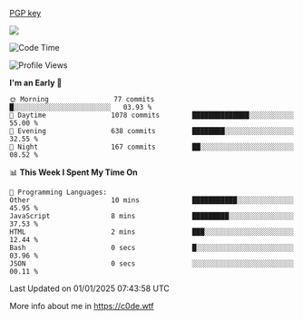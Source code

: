 [PGP key](https://c0de.wtf/urwq.asc)

<a href="https://wakatime.com"><img src="https://wakatime.com/share/@c0dezin/b7f18a7c-ab3a-40b8-8bc7-b1b7bf71f1d6.svg" /></a>

<!--START_SECTION:waka-->
![Code Time](http://img.shields.io/badge/Code%20Time-161%20hrs%2041%20mins-blue)

![Profile Views](http://img.shields.io/badge/Profile%20Views-0-blue)

**I'm an Early 🐤** 

```text
🌞 Morning                77 commits          █░░░░░░░░░░░░░░░░░░░░░░░░   03.93 % 
🌆 Daytime                1078 commits        ██████████████░░░░░░░░░░░   55.00 % 
🌃 Evening                638 commits         ████████░░░░░░░░░░░░░░░░░   32.55 % 
🌙 Night                  167 commits         ██░░░░░░░░░░░░░░░░░░░░░░░   08.52 % 
```


📊 **This Week I Spent My Time On** 

```text
💬 Programming Languages: 
Other                    10 mins             ███████████░░░░░░░░░░░░░░   45.95 % 
JavaScript               8 mins              █████████░░░░░░░░░░░░░░░░   37.53 % 
HTML                     2 mins              ███░░░░░░░░░░░░░░░░░░░░░░   12.44 % 
Bash                     0 secs              █░░░░░░░░░░░░░░░░░░░░░░░░   03.96 % 
JSON                     0 secs              ░░░░░░░░░░░░░░░░░░░░░░░░░   00.11 % 
```


 Last Updated on 01/01/2025 07:43:58 UTC
<!--END_SECTION:waka-->

More info about me in https://c0de.wtf
